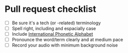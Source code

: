 # Pull request checklist

- [ ] Be sure it's a tech (or -related) terminology
- [ ] Spell right, including and espacially case
- [ ] Include [International Phonetic Alphabet](https://en.wikipedia.org/wiki/International_Phonetic_Alphabet)
- [ ] Pronounce the word/term clearly and at medium pace
- [ ] Record your audio with minimum background noise
